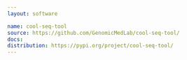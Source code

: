 ```yaml
---
layout: software

name: cool-seq-tool
source: https://github.com/GenomicMedLab/cool-seq-tool/
docs:
distribution: https://pypi.org/project/cool-seq-tool/
---
```


